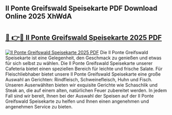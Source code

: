 ## Il Ponte Greifswald Speisekarte PDF Download Online 2025 XhWdA

# <h2><a href="http://gc7oa9.nevu.top/?p=Il+Ponte+Greifswald+Speisekarte">🔗 👉🔴 Il Ponte Greifswald Speisekarte 2025 PDF</a></h2>

[![Il Ponte Greifswald Speisekarte 2025 PDF](https://i.imgur.com/dBaPXMq.png)](http://gc7oa9.nevu.top/?p=Il+Ponte+Greifswald+Speisekarte)
Die Il Ponte Greifswald Speisekarte ist eine Gelegenheit, den Geschmack zu genießen und etwas für sich selbst zu wählen. Die Il Ponte Greifswald Speisekarte unserer Cafeteria bietet einen speziellen Bereich für leichte und frische Salate. Für Fleischliebhaber bietet unsere Il Ponte Greifswald Speisekarte eine große Auswahl an Gerichten: Rindfleisch, Schweinefleisch, Huhn und Fisch. Unseren Auserwählten bieten wir exquisite Gerichte wie Schaschlik und Steak an, die auf einem alten, natürlichen Feuer zubereitet werden. In jedem Fall sind wir bereit, Ihnen bei der Auswahl der Speisen auf der Il Ponte Greifswald Speisekarte zu helfen und Ihnen einen angenehmen und angenehmen Service zu bieten.

